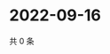 # 2022-09-16

共 0 条

<!-- BEGIN WEIBO -->
<!-- 最后更新时间 Fri Sep 16 2022 21:47:54 GMT+0800 (China Standard Time) -->

<!-- END WEIBO -->
